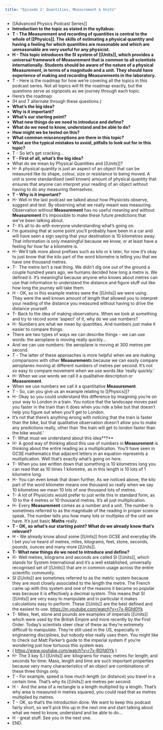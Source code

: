 ```yaml
---
title: "Episode 2: Quantities, Measurement & Units"
---
```


- [[Advanced Physics Podcast Series]]<span id='nKKz-Zf8e'/>
- **Introduction to the topic as stated in the syllabus:**<span id='HnbVTiP9V'/>
- __T - The **Measurement** and recording of quantities is central to the whole of [[Physics]]. The skills of estimating a physical quantity and having a feeling for which quantities are reasonable and which are unreasonable are very useful for any physicist.__<span id='ihHE9Ko8x'/>
- __H - This topic introduces the SI system of [[Units]], which provides a universal framework of **Measurement** that is common to all scientists internationally. Students should be aware of the nature of a physical **Measurement**, in terms of a magnitude and a unit. They should have experience of making and recording **Measurement**s in the laboratory.__<span id='eDLggkFJk'/>
- T - Here is the roadmap for how we’re covering all the topics in this podcast series. Not all topics will fit the roadmap exactly, but the questions serve as signposts as we journey through each topic.<span id='j0t_rfofb'/>
- Here’s the roadmap:<span id='BBoN-2EYs'/>
- (H and T alternate through these questions.)<span id='Jxh6yLGJE'/>
- **What’s the big idea?**<span id='fHLSbs_PU'/>
- **Why is it important?**<span id='SKOPpzBdQ'/>
- **What’s our starting point?**<span id='XSBZZxblS'/>
- **What new things do we need to introduce and define?**<span id='13v-dB-kO'/>
- **What do we need to know, understand and be able to do?**<span id='2bom5sn5F'/>
- **How might we be tested on this?**<span id='7eOXg_Q80'/>
- **What common misconceptions are there in this topic?**<span id='vi8fu-tO1'/>
- **What are the typical mistakes to avoid, pitfalls to look out for in this topic?**<span id='oaglkSigA'/>
- T - So let’s get cracking…<span id='zfz7i_6Hj'/>
- **T - First of all, what’s the big idea?**<span id='TQ8IXTvNw'/>
- What do we mean by Physical Quantities and [[Units]]?<span id='9iIQNyxXZ'/>
- H- A physical quantity is just an aspect of an object that can be measured like its shape, colour, size or resistance to being moved. A unit is some standardised (well known) amount of physical quantity that ensures that anyone can interpret your reading of an object without having to do any measuring themselves.<span id='Yr_j5Inbg'/>
- **T - Why is it important?**<span id='exTA3zkRp'/>
- H- Well in the last podcast we talked about how Physicists observe, suggest and test. By observing what we really meant was measuring. Observation without **Measurement** has no useful meaning and without **Measurement** it’s impossible to make these future predictions that we’ve been talking about.<span id='2kqANhcOl'/>
- T- It’s all to do with everyone understanding what’s going on.<span id='Su7kC7o_W'/>
- I’m guessing that at some point you’ll probably have been in a car and will have seen a sign saying that your destination is 10 kilometres away. That information is only meaningful because we know, or at least have a feeling for how far a kilometre is.<span id='55rPQwA7q'/>
- H- We’ll talk more about prefixes such as kilo or k later, for now it’s okay to just know that the kilo part of the word kilometre is telling you that we have one thousand metres.<span id='2udZnSy2S'/>
- T-  The metre isn’t a real thing. We didn’t dig one out of the ground a couple hundred years ago, we humans decided how long a metre is. We defined it. It’s meaningful because anyone who knows about metres can use that information to understand the distance and figure stuff out like how long the journey will take them.<span id='pvBrx5HhS'/>
- H - OK, so in this example metres were the [[Units]] we were using. They were the well known amount of length that allowed you to interpret your reading of the distance you measured without having to drive the distance yourself.<span id='mvHt4u-7e'/>
- T- Back to the idea of making observations. When we look at something and try to record some ‘aspect’ of it, why do we use numbers?<span id='NvkNx9RAy'/>
- H- Numbers are what we mean by quantities. And numbers just make it easier to compare things.<span id='lSEtP8Hmj'/>
- There are two types of ways we can describe things - we can use words: the aeroplane is moving really quickly...<span id='qcwP66MNM'/>
- And we can use numbers: the aeroplane is moving at 300 metres per second.<span id='yAzZZE_61'/>
- T - The latter of these approaches is more helpful when we are making comparisons with other **Measurement**s because we can easily compare aeroplanes moving at different numbers of metres per second. It’s not so easy to compare movement when we use words like ‘really quickly.’<span id='5dkC0byND'/>
- H- When we use words we call it a qualitative description or **Measurement**.<span id='vnBboUibK'/>
- When we use numbers we call it a quantitative **Measurement**.<span id='Wupry7UJj'/>
- T - So, can you give us an example relating to [[Physics]]?<span id='HrDl1iODT'/>
- H- Okay so you could understand this difference by imagining you’re on your way to London in a train. You notice that the landscape moves past you faster in the train than it does when you ride a bike but that doesn’t help you figure out when you’ll get to London.<span id='TQbr6xh9t'/>
- It’s not that there’s anything wrong with noticing that the train is faster than the bike, but that qualitative observation doesn’t allow you to make any predictions really, other than ‘the train will get to london faster than the bike would.’<span id='gj3SvmLlL'/>
- T- What must we understand about this idea**?**<span id='x5PVqhPua'/>
- H- A good way of thinking about this use of numbers in **Measurement** is thinking about the entire reading as a multiplication. You’ll have seen in GCSE mathematics that adjacent letters in an equation represents a multiplication. Well that’s exactly what’s going on here.<span id='X3pLvYDsP'/>
- T- When you see written down that something is 10 kilometres long you can read that as 10 times 1 kilometre, as in this length is 10 lots of 1 kilometre long.<span id='7yTSs55Vn'/>
- H- You can even break that down further. As we noticed above, the kilo part of the word kilometer means one thousand so really when we say 10 kilometres we mean 10 lots of one thousand lots of metres.<span id='Gviq7HWHv'/>
- T- A lot of Physicists would prefer to just write this in standard form, as 10 to the 4 metres or 10 thousand metres. It’s all just multiplication.<span id='IP6cg_vsT'/>
- H- Every **Measurement** comes as a number and a unit. The number is sometimes referred to as the magnitude of the reading in proper science speak. The number tells you how many lots or multiples of the unit we have. It’s just basic **Maths** really.<span id='Fs8V7BChj'/>
- **T - OK, so what’s our starting point? What do we already know that’s relevant?**<span id='T65Kg6pIF'/>
- H - We already know about some [[Units]] from GCSE and everyday life. I bet you’ve heard of metres, miles, kilograms, feet, stone, seconds, pounds, ounces and many more [[Units]].<span id='RDjaO6lbo'/>
- **T- What new things do we need to introduce and define?**<span id='LxiH3QWxo'/>
- H- Well metres, kilograms and seconds are called SI [[Units]], which stands for System International and it’s a well established, universally recognised set of [[Units]] that are in common usage across the entire scientific community.<span id='ExlkUNqFB'/>
- SI [[Units]] are sometimes referred to as the metric system because they are most closely associated to the length the metre. The French came up with this system and one of the reasons it became so popular was because it is effectively a decimal system. This means that SI [[Units]] are very easy to manipulate and in particular it makes calculations easy to perform. These [[Units]] are the best defined and the easiest to use. https://m.youtube.com/watch?v=r7x-RGfd0Yk<span id='xj5fvKO_r'/>
- T- Miles, feet, stone and pounds are examples of imperials [[Units]] which were used by the British Empire and more recently by the First Order. Today’s scientists steer clear of these as they’re extremely difficult to manipulate. They’re still used in the US, especially in engineering disciplines, but nobody else really uses them. You might like to check out Matt Parker’s guide to the imperial system if you’re wondering just how tortuous this system was.<span id='L3Ac3WYrF'/>
- ( https://www.youtube.com/watch?v=r7x-RGfd0Yk )<span id='txITVpLMR'/>
- H- The 3 key S.I [[Units]] are: kilograms for mass; metres for length; and seconds for time. Mass, length and time are such important properties because very many characteristics of an object are combinations of these three things only.<span id='JzPZka8lu'/>
- T - For example, speed is how much length (or distance) you travel in a certain time. That’s why its [[Units]] are metres per second.<span id='TwO8qGBX3'/>
- H -  And the area of a rectangle is a length multiplied by a length. That’s why area is measured in metres squared, you could read that as metres multiplied by metres.<span id='ZEwQp2SJC'/>
- T - OK, so that’s the introduction done. We want to keep this podcast fairly short, so we’ll pick this up in the next one and start talking about what we need to know, understand and be able to do…<span id='pTZxz-R-D'/>
- H - great stuff. See you in the next one.<span id='Uz-kwdJ2B'/>
- END.<span id='jgcELDFiF'/>
